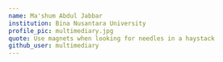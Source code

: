 ```yaml
---
name: Ma'shum Abdul Jabbar
institution: Bina Nusantara University
profile_pic: multimediary.jpg
quote: Use magnets when looking for needles in a haystack
github_user: multimediary
---
```

